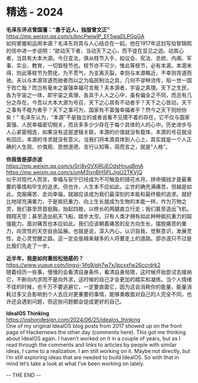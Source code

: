 精选 - 2024
========  

**毛泽东评点曾国藩：“愚于近人，独服曾文正”**  
https://mp.weixin.qq.com/s/bncPwiwlP_EF5waDLPGpGA  
如何掌握和运用本源？毛泽东将其与人心结合在一起。他在1917年这封写给黎锦熙的信中进一步说明：“欲动天下者，当动天下之心，而不徒在显见之迹。动其心者，当具有大本大源。今日变法，俱从枝节入手，如议会、宪法、总统、内阁、军事、实业、教育，一切皆枝节也。枝节亦不可少，惟此等枝节，必有本源。本源未得，则此等枝节为赘疣，为不贯气，为支离灭裂，幸则与本源略近，不幸则背道而驰。夫以与本源背道而驰者而以之为临民制治之具，几何不谬种流传，陷一世一国于败亡哉？而岂有毫末之富强幸福可言哉？夫本源者，宇宙之真理。天下之生民，各为宇宙之一体，即宇宙之真理，各具于人人之心中，虽有偏全之不同，而总有几分之存在。今吾以大本大源为号召，天下之心其有不动者乎？天下之心皆动，天下之事有不能为者乎？天下之事可为，国家有不富强幸福者乎？然今之天下则纷纷矣！” 毛泽东认为，“本源”不是独立的或者说看不见摸不着的存在，它不仅与国家富强、人民幸福密切相关，而且多多少少存在于每个具体的人的心中。历史进步与人心紧密相连，如果没有这层逻辑关联，本源的价值就没有载体，本源的号召就没有回应，本源的寻求就没有意义。当我们将本源具体到人心上，其实就是一个人正确的人生观、价值观、思想道德、言行认知等，简而言之，就是“人格”。

**你我皆是邵亦波**  
https://mp.weixin.qq.com/s/0ri8v0VXjRUEOdsHnuqBmA  
https://mp.weixin.qq.com/s/unM3IxnBH5PLJjqU2TKVjQ  
似乎对现代人而言，幸福与安宁已经成为不可触及的镜花水月，拼命搞钱才是最重要的事情和毕生的追求。但也许，人生本不应如此。尘世的确充满痛苦，但越是如此，克服痛苦、走向幸福，就越应该成为我们最深刻的本能和最终极的追求。就好比地球充满重力，于是抵抗重力、向上生长就成为生物的本能一样。作为万物之灵，我们甚至昂首挺胸，抬起四肢，以修长的两腿直立行走；我们甚至造出飞机，翱翔天空；甚至造出航天飞船，踏步太空。只有人类才拥有如此种种抵抗重力的超强能力。面对痛苦也本应如此。我们应该朝着痛苦的反方向生长，摆脱痛苦的重力，向灵性的天空自由延展。也就是说，深入内心，认识自我，觉察意识，发展灵性，走心灵觉醒之路。这一定会是越来越多的人将要走上的道路。邵亦波只不过是比我们先走了一步。

**近半年，我是如何重拾松弛感的？**  
https://www.yuque.com/lingyi-1ifg9/ph7w7x/lpcxxfw26ccrdrk2  
随着经历一些事，慢慢的会看清自身条件，看清自身局限，这时候开始尝试去接纳它，不断向内求而不是向外求，这时候的自己才会更加的踏实和凝练。当个人情绪不佳的时候，也千万不要逃避它，一定要直面它，因为这会消耗你的能量，能量消耗过多又会影响到个人去应对更重要的事情，能够勇敢面对自己的人完全不同，也许还会遇到问题，但这些问题都会促成更好的自己。

**IdealOS Thinking**  
https://joshondesign.com/2024/06/25/idealos_thinking  
One of my original IdealOS blog posts from 2017 showed up on the front page of Hackernews the other day (comments here). This got me thinking about IdealOS again. I haven’t worked on it in a couple of years, but as I read through the comments and links to articles by people with similar ideas, I came to a realization. I am still working on it. Maybe not directly, but I’m still exploring ideas that are needed to build IdealOS. So with that in mind let’s take a look at what I’ve been working on lately.

-- THE END --
